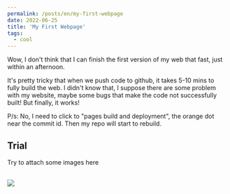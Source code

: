 ```yaml
---
permalink: /posts/en/my-first-webpage
date: 2022-06-25
title: 'My First Webpage'
tags:
  - cool
---
```


Wow, I don't think that I can finish the first version of my web that fast, just within an afternoon.

It's pretty tricky that when we push code to github, it takes 5-10 mins to fully build the web. I didn't know that, I suppose there are some problem with my website, maybe some bugs that make the code not successfully built! But finally, it works!

P/s: No, I need to click to "pages build and deployment", the orange dot near the commit id. Then my repo will start to rebuild.

## Trial

Try to attach some images here

<br/><img src='/images/site-logo.png'>